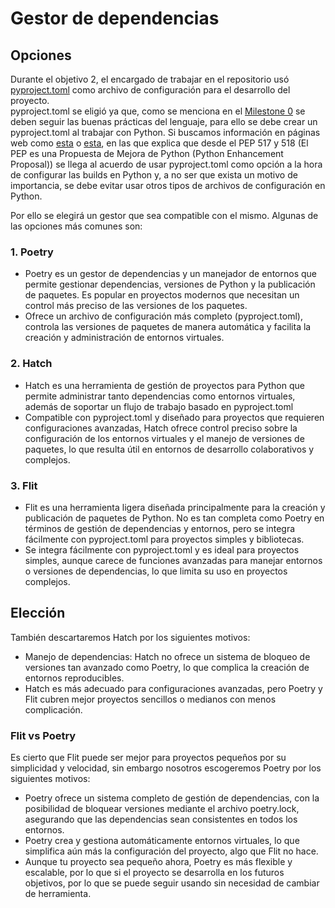 # Gestor de dependencias
## Opciones
Durante el objetivo 2, el encargado de trabajar en el repositorio usó [pyproject.toml](../pyproject.toml) como archivo de configuración para el desarrollo del proyecto.  
pyproject.toml se eligió ya que, como se menciona en el [Milestone 0](https://github.com/JLombar/HorariosAutomatricula/milestone/3) se deben seguir las buenas prácticas del lenguaje, para ello se debe crear un pyproject.toml al trabajar con Python.
Si buscamos información en páginas web como [esta](https://www.reddit.com/r/learnpython/comments/yqq551/pyprojecttoml_setupcfg_setuppy_whats_the/) o [esta](https://ericmjl.github.io/blog/2023/8/31/whats-the-difference-between-setupcfg-pyprojecttoml-and-setuppy/), en las que explica que desde el PEP 517 y 518 (El PEP es una Propuesta de Mejora de Python (Python Enhancement Proposal)) se llega al acuerdo de usar pyproject.toml como opción a la hora de configurar las builds en Python y, a no ser que exista un motivo de importancia, se debe evitar usar otros tipos de archivos de configuración en Python.

Por ello se elegirá un gestor que sea compatible con el mismo. Algunas de las opciones más comunes son:

### 1. Poetry
* Poetry es un gestor de dependencias y un manejador de entornos que permite gestionar dependencias, versiones de Python y la publicación de paquetes. Es popular en proyectos modernos que necesitan un control más preciso de las versiones de los paquetes.
* Ofrece un archivo de configuración más completo (pyproject.toml), controla las versiones de paquetes de manera automática y facilita la creación y administración de entornos virtuales.

### 2. Hatch
* Hatch es una herramienta de gestión de proyectos para Python que permite administrar tanto dependencias como entornos virtuales, además de soportar un flujo de trabajo basado en pyproject.toml
* Compatible con pyproject.toml y diseñado para proyectos que requieren configuraciones avanzadas, Hatch ofrece control preciso sobre la configuración de los entornos virtuales y el manejo de versiones de paquetes, lo que resulta útil en entornos de desarrollo colaborativos y complejos.

### 3. Flit
* Flit es una herramienta ligera diseñada principalmente para la creación y publicación de paquetes de Python. No es tan completa como Poetry en términos de gestión de dependencias y entornos, pero se integra fácilmente con pyproject.toml para proyectos simples y bibliotecas.
* Se integra fácilmente con pyproject.toml y es ideal para proyectos simples, aunque carece de funciones avanzadas para manejar entornos o versiones de dependencias, lo que limita su uso en proyectos complejos.

## Elección
También descartaremos Hatch por los siguientes motivos:  
* Manejo de dependencias: Hatch no ofrece un sistema de bloqueo de versiones tan avanzado como Poetry, lo que complica la creación de entornos reproducibles.
* Hatch es más adecuado para configuraciones avanzadas, pero Poetry y Flit cubren mejor proyectos sencillos o medianos con menos complicación.

### Flit vs Poetry
Es cierto que Flit puede ser mejor para proyectos pequeños por su simplicidad y velocidad, sin embargo nosotros escogeremos Poetry por los siguientes motivos:
* Poetry ofrece un sistema completo de gestión de dependencias, con la posibilidad de bloquear versiones mediante el archivo poetry.lock, asegurando que las dependencias sean consistentes en todos los entornos.
* Poetry crea y gestiona automáticamente entornos virtuales, lo que simplifica aún más la configuración del proyecto, algo que Flit no hace.
* Aunque tu proyecto sea pequeño ahora, Poetry es más flexible y escalable, por lo que si el proyecto se desarrolla en los futuros objetivos, por lo que se puede seguir usando sin necesidad de cambiar de herramienta.